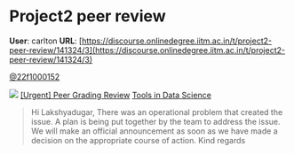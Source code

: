 # Project2 peer review

**User**: carlton
**URL**: [https://discourse.onlinedegree.iitm.ac.in/t/project2-peer-review/141324/3](https://discourse.onlinedegree.iitm.ac.in/t/project2-peer-review/141324/3)

[@22f1000152](/u/22f1000152)

![](https://dub1.discourse-cdn.com/flex013/user_avatar/discourse.onlinedegree.iitm.ac.in/carlton/48/56317_2.png)
[[Urgent] Peer Grading Review](https://discourse.onlinedegree.iitm.ac.in/t/urgent-peer-grading-review/141597/2) [Tools in Data Science](/c/courses/tds-kb/34)

> Hi Lakshyadugar,
> There was an operational problem that created the issue. A plan is being put together by the team to address the issue. We will make an official announcement as soon as we have made a decision on the appropriate course of action.
> Kind regards
